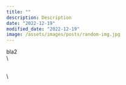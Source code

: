 ```yaml
---
title: ""
description: Description
date: "2022-12-19"
modified_date: "2022-12-19"
image: /assets/images/posts/random-img.jpg
---
```

bla2
\
\
<!-- ![](/assets/images/posts/post-11/.jpg) -->
\
\